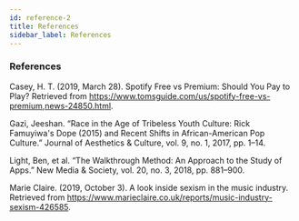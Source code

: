 ```yaml
---
id: reference-2
title: References
sidebar_label: References
---
```


### References

Casey, H. T. (2019, March 28). Spotify Free vs Premium: Should You Pay to Play? Retrieved from
https://www.tomsguide.com/us/spotify-free-vs-premium,news-24850.html.

Gazi, Jeeshan. “Race in the Age of Tribeless Youth Culture: Rick Famuyiwa's Dope (2015) and Recent
Shifts in African-American Pop Culture.” Journal of Aesthetics & Culture, vol. 9, no. 1, 2017, pp.
1–14.

Light, Ben, et al. “The Walkthrough Method: An Approach to the Study of Apps.” New Media & Society,
vol. 20, no. 3, 2018, pp. 881–900.

Marie Claire. (2019, October 3). A look inside sexism in the music industry. Retrieved from
https://www.marieclaire.co.uk/reports/music-industry-sexism-426585.